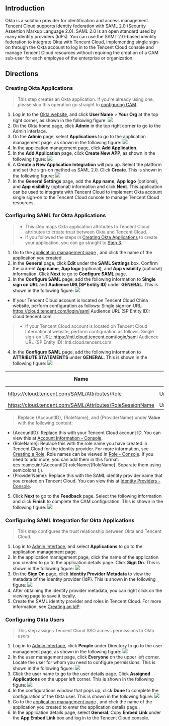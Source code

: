 ## Introduction
Okta is a solution provider for identification and access management. Tencent Cloud supports identity federation with SAML 2.0 (Security Assertion Markup Language 2.0). SAML 2.0 is an open standard used by many identity providers (IdPs). You can use the SAML 2.0-based identity federation to integrate Okta with Tencent Cloud, implementing single sign-on through the Okta account to log in to the Tencent Cloud console and manage Tencent Cloud resources without requiring the creation of a CAM sub-user for each employee of the enterprise or organization.

## Directions
### <span id="stepCREATE"></span>Creating Okta Applications
>This step creates an Okta application. If you're already using one, please skip this operation go straight to [configuring CAM](#stepCAM).
>
1. Log in to the [Okta website](https://www.okta.com), and click **User Name** > **Your Org** at the top right corner, as shown in the following figure:
![](https://main.qcloudimg.com/raw/29d6e0d2803dfe96284d9745571df382.png)
2. On the Okta home page, click **Admin** in the top right corner to go to the Admin interface<span id="stepadmin"></span>.
3. On the **Admin** page, select **Applications** to go to the application management page<span id="stepapp"></span>, as shown in the following figure:
![](https://main.qcloudimg.com/raw/5d55782d704ed50fac661603a30aa0d3.jpg)
4. In the application management page, click **Add Application**.
5. In the **Add Application** page, click **Create New APP**, as shown in the following figure:
![](https://main.qcloudimg.com/raw/c79f6042d72f01434555222f9e6079fd.png)
6. A **Create a New Application Integration** will pop up. Select the platform and set the sign-on method as SAML 2.0. Click **Create**. This is shown in the following figure:
![](https://main.qcloudimg.com/raw/8126a0a697e4014e64138d7e8b0e5cab.png)
7. In the **General Settings** page, add the **App name**, **App logo** (optional), and **App visibility** (optional) information and click **Next**. This application can be used to integrate with Tencent Cloud to implement Okta account single sign-on to the Tencent Cloud console to manage Tencent Cloud resources.


### <span id="stepCAM"></span>Configuring SAML for Okta Applications
>
> - This step maps Okta application attributes to Tencent Cloud attributes to create trust between Okta and Tencent Cloud.
> -  If you followed the steps in [Creating Okta Applications](#stepCREATE)  to create your application, you can go straight to [Step 3](#stepbuzhou3).

1. Go to the [application management page](#stepapp) , and click the name of the application you created.
2. In the **General** page, click **Edit** under the **SAML Settings** box. Confirm the current **App name**, **App logo** (optional), and **App visibility** (optional) information. Click **Next** to go to **Configure SAML** page.
3. <span id="buzhou3"></span>In the **Configure SAML** page, add the following information to **Single sign on URL** and **Audience URL(SP Entity ID)** under **GENERAL**. This is shown in the following figure:
![](https://main.qcloudimg.com/raw/43a621945ad09042a40986abaea67962.png)

>>
 - If your Tencent Cloud account is located on Tencent Cloud China website, perform configuration as follows:
 Single sign-on URL: https://cloud.tencent.com/login/saml
Audience URL (SP Entity ID): cloud.tencent.com
 > - If your Tencent Cloud account is located on Tencent Cloud International website, perform configuration as follows:
 Single sign-on URL: https://intl.cloud.tencent.com/login/saml
Audience URL (SP Entity ID): intl.cloud.tencent.com

4. In the **Configure SAML** page, add the following information to **ATTRIBUTE STATEMENTS** under **GENERAL**. This is shown in the following figure:
![](https://main.qcloudimg.com/raw/7114ab440ba1a593111296871fc807f9.png)

| Name | Name format | Value |
|---------|---------|---------|
| https://cloud.tencent.com/SAML/Attributes/Role | Unspecified| qcs::cam::uin/{AccountID}:roleName/{RoleName},qcs::cam::uin/{AccountID}:saml-provider/{ProviderName}
| https://cloud.tencent.com/SAML/Attributes/RoleSessionName | Unspecified| okta |

> 
> Replace {AccountID}, {RoleName}, and {ProviderName} under **Value** with the following content:
 - {AccountID}: Replace this with your Tencent Cloud account ID. You can view this at [Account Information - Console](https://console.cloud.tencent.com/developer).
 - {RoleName}: Replace this with the role name you have created in Tencent Cloud for the identity provider. For more information, see [Creating a Role](https://intl.cloud.tencent.com/document/product/598/19381). Role names can be viewed in [Role - Console](https://console.cloud.tencent.com/cam/role). If you need to add more, you can add them in this format: qcs::cam::uin/{AccountID}:roleName/{RoleName}. Separate them using semicolons (;).
 - {ProviderName}: Replace this with the SAML identity provider name that you created on Tencent Cloud. You can view this at [Identity Providers - Console](https://console.cloud.tencent.com/cam/idp).
>
5. Click **Next** to go to the **Feedback** page. Select the following information and click **Finish** to complete the CAM configuration. This is shown in the following figure:
![](https://main.qcloudimg.com/raw/a360cd597c75039a234b16608ca69e6c.png)

### Configuring SAML Integration for Okta Applications
>This step configures the trust relationship between Okta and Tencent Cloud.
>
1. Log in to [Admin Interface](#stepadmin), and select **Applications** to go to the application management page.
2. In the application management page, click the name of the application you created to go to the application details page. Click **Sign On**. This is shown in the following figure:
![](https://main.qcloudimg.com/raw/3f43a5c67075b28f2ef649e93bfb9b8a.png)
3. On the **Sign On** page, click **Identity Provider Metadata** to view the metadata of the identity provider (IdP). This is shown in the following figure:
![](https://main.qcloudimg.com/raw/14e34ce4819d848c056fefa145b11060.png)
4. After obtaining the identity provider metadata, you can right click on the viewing page to save it locally.
5. Create the SAML identity provider and roles in Tencent Cloud. For more information, see [Creating an IdP](https://intl.cloud.tencent.com/document/product/598/30391).


### Configuring Okta Users
> This step assigns Tencent Cloud SSO access permissions to Okta users.
>
1. Log in to [Admin Interface](#stepadmin), click **People** under Directory to go to the user management page, as shown in the following figure:
![](https://main.qcloudimg.com/raw/28eb0bceaebf2de3f073a72ed5bdd6c8.jpg)
2. In the user management page, click **Everyone** on the upper left corner. Locate the user for whom you need to configure permissions. This is shown in the following figure:
![](https://main.qcloudimg.com/raw/cc2022608165d39e0eeb3de495c5b07a.png)
3. Click the user name to go to the user details page. Click **Assigned Applications** on the upper left corner. This is shown in the following figure:
![](https://main.qcloudimg.com/raw/7ed74fd59d8d757dabcc2c82a7983582.png)
4. In the configurations window that pops up, click **Done** to complete the configuration of the Okta user. This is shown in the following figure:
![](https://main.qcloudimg.com/raw/2d80e92964f5e7be9849c82ad4017ea7.jpg)
5. Go to the [application management page](#stepapp) , and click the name of the application you created to enter the application details page..
6. In the application details page, select **General**. Copy **Embed Link** under the **App Embed Link** box and log in to the Tencent Cloud console.
